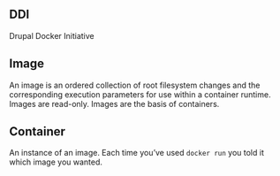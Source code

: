 ## DDI

Drupal Docker Initiative

## Image

An image is an ordered collection of root filesystem changes and the corresponding execution parameters for use within a container runtime. Images are read-only. Images are the basis of containers.

## Container

An instance of an image. Each time you’ve used `docker run` you told it which image you wanted.


